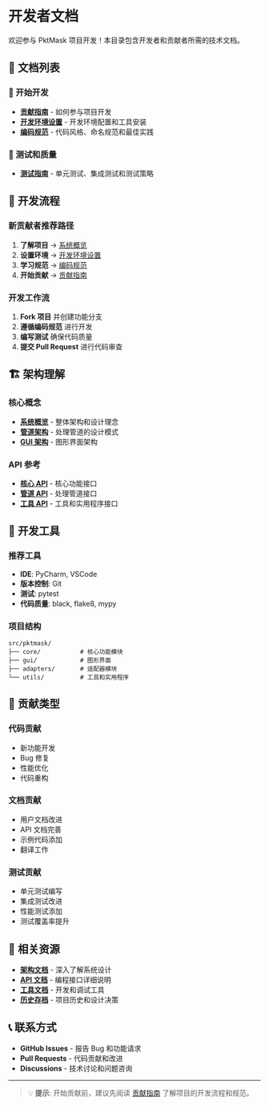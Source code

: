 # 开发者文档

欢迎参与 PktMask 项目开发！本目录包含开发者和贡献者所需的技术文档。

## 📖 文档列表

### 🚀 开始开发
- **[贡献指南](contributing.md)** - 如何参与项目开发
- **[开发环境设置](development-setup.md)** - 开发环境配置和工具安装
- **[编码规范](coding-standards.md)** - 代码风格、命名规范和最佳实践

### 🧪 测试和质量
- **[测试指南](testing-guide.md)** - 单元测试、集成测试和测试策略

## 🎯 开发流程

### 新贡献者推荐路径
1. **了解项目** → [系统概览](../architecture/system-overview.md)
2. **设置环境** → [开发环境设置](development-setup.md)
3. **学习规范** → [编码规范](coding-standards.md)
4. **开始贡献** → [贡献指南](contributing.md)

### 开发工作流
1. **Fork 项目** 并创建功能分支
2. **遵循编码规范** 进行开发
3. **编写测试** 确保代码质量
4. **提交 Pull Request** 进行代码审查

## 🏗️ 架构理解

### 核心概念
- **[系统概览](../architecture/system-overview.md)** - 整体架构和设计理念
- **[管道架构](../architecture/pipeline-architecture.md)** - 处理管道的设计模式
- **[GUI 架构](../architecture/gui-architecture.md)** - 图形界面架构

### API 参考
- **[核心 API](../api/core-api.md)** - 核心功能接口
- **[管道 API](../api/pipeline-api.md)** - 处理管道接口
- **[工具 API](../api/tools-api.md)** - 工具和实用程序接口

## 🔧 开发工具

### 推荐工具
- **IDE**: PyCharm, VSCode
- **版本控制**: Git
- **测试**: pytest
- **代码质量**: black, flake8, mypy

### 项目结构
```
src/pktmask/
├── core/           # 核心功能模块
├── gui/            # 图形界面
├── adapters/       # 适配器模块
└── utils/          # 工具和实用程序
```

## 📝 贡献类型

### 代码贡献
- 新功能开发
- Bug 修复
- 性能优化
- 代码重构

### 文档贡献
- 用户文档改进
- API 文档完善
- 示例代码添加
- 翻译工作

### 测试贡献
- 单元测试编写
- 集成测试改进
- 性能测试添加
- 测试覆盖率提升

## 🔗 相关资源

- **[架构文档](../architecture/)** - 深入了解系统设计
- **[API 文档](../api/)** - 编程接口详细说明
- **[工具文档](../tools/)** - 开发和调试工具
- **[历史存档](../archive/)** - 项目历史和设计决策

## 📞 联系方式

- **GitHub Issues** - 报告 Bug 和功能请求
- **Pull Requests** - 代码贡献和改进
- **Discussions** - 技术讨论和问题咨询

---

> 💡 **提示**: 开始贡献前，建议先阅读 [贡献指南](contributing.md) 了解项目的开发流程和规范。
